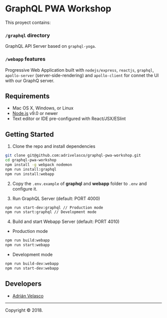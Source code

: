 # GraphQL PWA Workshop

This proyect contains:

### `/graphql` directory

GraphQL API Server based on `graphql-yoga`.

### `/webapp` features

Progressive Web Application built with `nodejs/express`, `reactjs`, `graphql`, `apollo-server` (server-side-rendering) and `apollo-client` for connet the UI with our GraphQ server.

## Requirements

  * Mac OS X, Windows, or Linux
  * [Node.js](https://nodejs.org/) v9.0 or newer
  * Text editor or IDE pre-configured with React/JSX/ESlint

## Getting Started

1. Clone the repo and install dependencies

````bash
git clone git@github.com:adrivelasco/graphql-pwa-workshop.git
cd graphql-pwa-workshop
npm install -g webpack nodemon
npm run install:graphql
npm run install:webapp
````

2. Copy the `.env.example` of **graphql** and **webapp** folder to `.env` and configure it.

3. Run GraphQL Server (default: PORT 4000)

  ````bash
  npm run start-dev:graphql // Production mode
  npm run start:graphql // Development mode
  ````

4. Build and start Webapp Server (default: PORT 4010)

  * Production mode

  ````bash
  npm run build:webapp
  npm run start:webapp
  ````

  * Development mode

  ````bash
  npm run build-dev:webapp
  npm run start-dev:webapp
  ````

## Developers

  * [Adrián Velasco](https://github.com/adrivelasco)
  
---

Copyright © 2018.
